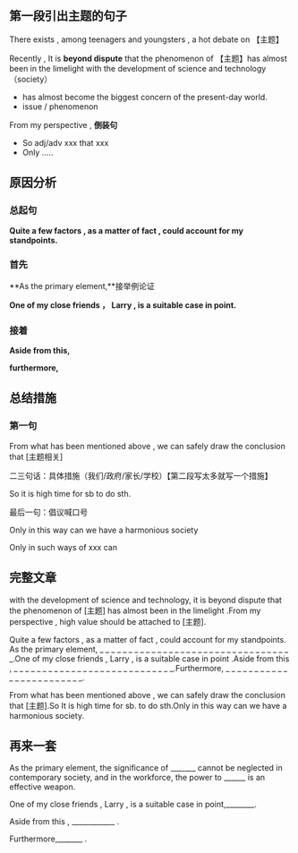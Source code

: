 ## 第一段引出主题的句子

There exists , among teenagers and youngsters , a hot debate on 【主题】



Recently , It is **beyond dispute** that the phenomenon of 【主题】has almost been in the limelight with the development of science and technology（society） 

- has almost become the biggest concern of the present-day world.
- issue / phenomenon 

From my perspective , **倒装句**

- So adj/adv xxx that xxx
- Only .....



## 原因分析

### 总起句

**Quite a few factors , as a matter of fact , could account for my standpoints.**

### 首先

**As the primary element,**接举例论证

**One of my close friends ， Larry , is a suitable case in point.**

### 接着

**Aside from this,**

**furthermore,**



## 总结措施

### 第一句

From what has been mentioned above , we can safely draw the conclusion that [主题相关]

二三句话：具体措施（我们/政府/家长/学校）【第二段写太多就写一个措施】

So it is high time for sb to do sth.

最后一句：倡议喊口号

Only in this way can we have a harmonious society

Only in such ways of xxx can 



## 完整文章

with the development of science and technology, it is beyond dispute that the phenomenon of [主题] has almost been in the limelight .From my perspective , high value should be attached to [主题].

Quite a few factors , as a matter of fact , could account for my standpoints. As the primary element,  _ _ _ _ _ _ _ _ _ _ _ _ _ _ _ _ _ _ _ _ _ _ _ _ _ _ _ _ _ _ _ _ _ _.One of my close friends , Larry , is a suitable case in point .Aside from this ,  _ _ _ _ _ _ _ _ _ _ _ _ _ _ _ _ _ _ _ _ _ _ _ _ _ _ _ _.Furthermore, _ _ _ _ _ _ _ _ _ _ _ _ _ _ _ _ _ _ _ _ _ _ _ _.

From what has been mentioned above , we can safely draw the conclusion that [主题].So It is high time for sb. to do sth.Only in this way can we have a harmonious society.

## 再来一套
As the primary element, the significance of _______ cannot be neglected in contemporary society, and in the workforce, the power to ______ is an effective weapon.

One of my close friends , Larry , is a suitable case in point,________.

Aside from this , ____________ .

Furthermore,_______ .




